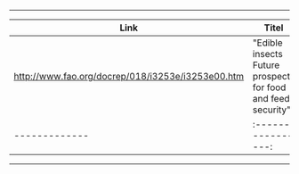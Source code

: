 
---

|**Link** |**Titel**|**tag**|**Author**|**year**|**marks**|
|--- |---|---|---|---|---|
|http://www.fao.org/docrep/018/i3253e/i3253e00.htm|"Edible insects Future prospects for food and feed security"|general, report, insects|FOOD AND AGRICULTURE ORGANIZATION OF THE UNITED NATIONS|2013|-|
| ------------- |:----------------:|:-------:



---


